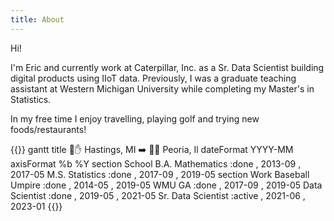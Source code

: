 ```yaml
---
title: About
---
```


Hi! 

I'm Eric and currently work at Caterpillar, Inc. as a Sr. Data Scientist building digital 
products using IIoT data. Previously, I was a graduate teaching assistant at 
Western Michigan University while completing my Master's in Statistics. 

In my free time I enjoy travelling, playing golf and trying new foods/restaurants!

{{<mermaid>}}
gantt
    title :round_pushpin::hand: Hastings, MI :arrow_right: :round_pushpin::house_with_garden: Peoria, Il
    dateFormat  YYYY-MM
    axisFormat  %b %Y
    section School
    B.A. Mathematics    :done , 2013-09 , 2017-05
    M.S. Statistics     :done , 2017-09 , 2019-05
    section Work
    Baseball Umpire     :done , 2014-05 , 2019-05
    WMU GA              :done , 2017-09 , 2019-05
    Data Scientist      :done , 2019-05 , 2021-05
    Sr. Data Scientist  :active , 2021-06 , 2023-01
{{</mermaid>}}

